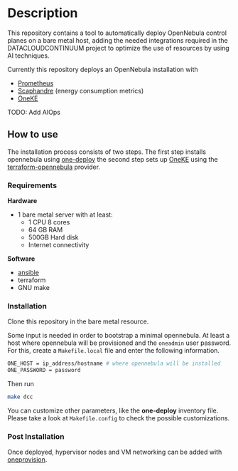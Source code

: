# Description

This repository contains a tool to automatically deploy OpenNebula control planes on a bare metal host, adding the needed integrations required in the DATACLOUDCONTINUUM project to optimize the use of resources by using AI techniques.

Currently this repository deploys an OpenNebula installation with

- [Prometheus](https://prometheus.io/)
- [Scaphandre](https://hubblo-org.github.io/scaphandre-documentation/index.html) (energy consumption metrics)
- [OneKE](https://github.com/OpenNebula/one-apps/wiki/oneke_intro)

TODO: Add AIOps

## How to use

The installation process consists of two steps. The first step installs opennebula using [one-deploy](https://github.com/OpenNebula/one-deploy) the second step sets up [OneKE](https://github.com/OpenNebula/one-apps/wiki/oneke_intro) using the [terraform-opennebula](https://registry.terraform.io/providers/OpenNebula/opennebula/latest/docs) provider.

### Requirements

**Hardware**

- 1 bare metal server with at least:
  - 1 CPU 8 cores
  - 64 GB RAM
  - 500GB Hard disk
  - Internet connectivity

**Software**

- [ansible](https://github.com/OpenNebula/one-deploy/wiki/sys_reqs#requirements)
- terraform
- GNU make

### Installation

Clone this repository in the bare metal resource.

Some input is needed in order to bootstrap a minimal opennebula. At least a host where opennebula will be provisioned and the `oneadmin` user password. For this, create a `Makefile.local` file and enter the following information.

```bash
ONE_HOST = ip_address/hostname # where opennebula will be installed
ONE_PASSWORD = password
```

Then run

```bash
make dcc
```

You can customize other parameters, like the **one-deploy** inventory file. Please take a look at `Makefile.config` to check the possible customizations.

### Post Installation

Once deployed, hypervisor nodes and VM networking can be added with [oneprovision](https://docs.opennebula.io/6.10/provision_clusters/edge_clusters/overview.html).
